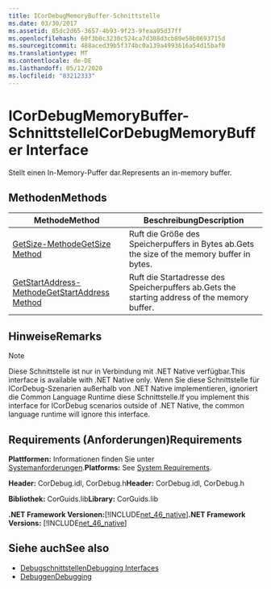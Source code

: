 ```yaml
---
title: ICorDebugMemoryBuffer-Schnittstelle
ms.date: 03/30/2017
ms.assetid: 85dc2d65-3657-4b93-9f23-9feaa95d37ff
ms.openlocfilehash: 60f3b0c3230c524ca7d308d3cb80e50b0693715d
ms.sourcegitcommit: 488aced39b5f374bc0a139a4993616a54d15baf0
ms.translationtype: MT
ms.contentlocale: de-DE
ms.lasthandoff: 05/12/2020
ms.locfileid: "83212333"
---
```

# <a name="icordebugmemorybuffer-interface"></a><span data-ttu-id="f22e1-102">ICorDebugMemoryBuffer-Schnittstelle</span><span class="sxs-lookup"><span data-stu-id="f22e1-102">ICorDebugMemoryBuffer Interface</span></span>
<span data-ttu-id="f22e1-103">Stellt einen In-Memory-Puffer dar.</span><span class="sxs-lookup"><span data-stu-id="f22e1-103">Represents an in-memory buffer.</span></span>  
  
## <a name="methods"></a><span data-ttu-id="f22e1-104">Methoden</span><span class="sxs-lookup"><span data-stu-id="f22e1-104">Methods</span></span>  
  
|<span data-ttu-id="f22e1-105">Methode</span><span class="sxs-lookup"><span data-stu-id="f22e1-105">Method</span></span>|<span data-ttu-id="f22e1-106">Beschreibung</span><span class="sxs-lookup"><span data-stu-id="f22e1-106">Description</span></span>|  
|------------|-----------------|  
|[<span data-ttu-id="f22e1-107">GetSize-Methode</span><span class="sxs-lookup"><span data-stu-id="f22e1-107">GetSize Method</span></span>](icordebugmemorybuffer-getsize-method.md)|<span data-ttu-id="f22e1-108">Ruft die Größe des Speicherpuffers in Bytes ab.</span><span class="sxs-lookup"><span data-stu-id="f22e1-108">Gets the size of the memory buffer in bytes.</span></span>|  
|[<span data-ttu-id="f22e1-109">GetStartAddress-Methode</span><span class="sxs-lookup"><span data-stu-id="f22e1-109">GetStartAddress Method</span></span>](icordebugmemorybuffer-getstartaddress-method.md)|<span data-ttu-id="f22e1-110">Ruft die Startadresse des Speicherpuffers ab.</span><span class="sxs-lookup"><span data-stu-id="f22e1-110">Gets the starting address of the memory buffer.</span></span>|  
  
## <a name="remarks"></a><span data-ttu-id="f22e1-111">Hinweise</span><span class="sxs-lookup"><span data-stu-id="f22e1-111">Remarks</span></span>  
  
> [!NOTE]
> <span data-ttu-id="f22e1-112">Diese Schnittstelle ist nur in Verbindung mit .NET Native verfügbar.</span><span class="sxs-lookup"><span data-stu-id="f22e1-112">This interface is available with .NET Native only.</span></span> <span data-ttu-id="f22e1-113">Wenn Sie diese Schnittstelle für ICorDebug-Szenarien außerhalb von .NET Native implementieren, ignoriert die Common Language Runtime diese Schnittstelle.</span><span class="sxs-lookup"><span data-stu-id="f22e1-113">If you implement this interface for ICorDebug scenarios outside of .NET Native, the common language runtime will ignore this interface.</span></span>  
  
## <a name="requirements"></a><span data-ttu-id="f22e1-114">Requirements (Anforderungen)</span><span class="sxs-lookup"><span data-stu-id="f22e1-114">Requirements</span></span>  
 <span data-ttu-id="f22e1-115">**Plattformen:** Informationen finden Sie unter [Systemanforderungen](../../get-started/system-requirements.md).</span><span class="sxs-lookup"><span data-stu-id="f22e1-115">**Platforms:** See [System Requirements](../../get-started/system-requirements.md).</span></span>  
  
 <span data-ttu-id="f22e1-116">**Header:** CorDebug.idl, CorDebug.h</span><span class="sxs-lookup"><span data-stu-id="f22e1-116">**Header:** CorDebug.idl, CorDebug.h</span></span>  
  
 <span data-ttu-id="f22e1-117">**Bibliothek:** CorGuids.lib</span><span class="sxs-lookup"><span data-stu-id="f22e1-117">**Library:** CorGuids.lib</span></span>  
  
 <span data-ttu-id="f22e1-118">**.NET Framework Versionen:**[!INCLUDE[net_46_native](../../../../includes/net-46-native-md.md)]</span><span class="sxs-lookup"><span data-stu-id="f22e1-118">**.NET Framework Versions:** [!INCLUDE[net_46_native](../../../../includes/net-46-native-md.md)]</span></span>  
  
## <a name="see-also"></a><span data-ttu-id="f22e1-119">Siehe auch</span><span class="sxs-lookup"><span data-stu-id="f22e1-119">See also</span></span>

- [<span data-ttu-id="f22e1-120">Debugschnittstellen</span><span class="sxs-lookup"><span data-stu-id="f22e1-120">Debugging Interfaces</span></span>](debugging-interfaces.md)
- [<span data-ttu-id="f22e1-121">Debuggen</span><span class="sxs-lookup"><span data-stu-id="f22e1-121">Debugging</span></span>](index.md)
